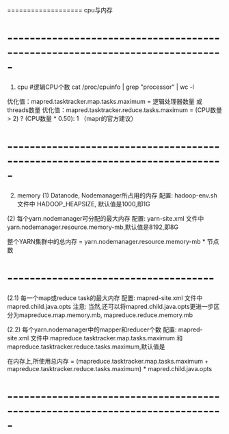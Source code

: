 ===================
cpu与内存

# -----------------------------------------------------------------------------
1. cpu
#逻辑CPU个数
cat /proc/cpuinfo | grep "processor" | wc -l

优化值：mapred.tasktracker.map.tasks.maximum = 逻辑处理器数量 或 threads数量
优化值：mapred.tasktracker.reduce.tasks.maximum = (CPU数量 > 2) ? (CPU数量 * 0.50): 1 （mapr的官方建议）

# -----------------------------------------------------------------------------
2. memory
(1) Datanode, Nodemanager所占用的内存
配置: hadoop-env.sh 文件中 HADOOP_HEAPSIZE, 默认值是1000,即1G

(2) 每个yarn.nodemanager可分配的最大内存
配置: yarn-site.xml 文件中 yarn.nodemanager.resource.memory-mb,默认值是8192,即8G

整个YARN集群中的总内存 = yarn.nodemanager.resource.memory-mb * 节点数

# -------------------------------------
(2.1) 每一个map或reduce task的最大内存
配置: mapred-site.xml 文件中 mapred.child.java.opts
注意: 当然,还可以将mapred.child.java.opts更进一步区分为mapreduce.map.memory.mb, mapreduce.reduce.memory.mb

(2.2) 每个yarn.nodemanager中的mapper和reducer个数
配置: mapred-site.xml 文件中 mapreduce.tasktracker.map.tasks.maximum 和 mapreduce.tasktracker.reduce.tasks.maximum,默认值是

在内存上,所使用总内存 = (mapreduce.tasktracker.map.tasks.maximum + mapreduce.tasktracker.reduce.tasks.maximum) * mapred.child.java.opts
# -----------------------------------------------------------------------------

	
